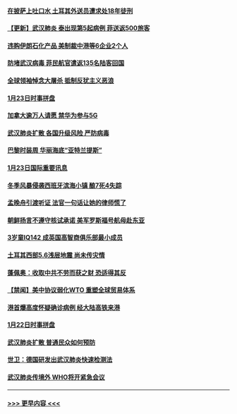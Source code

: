 #### [在披萨上吐口水 土耳其外送员遭求处18年徒刑](../pages/prog202/a102759979.md?t=01242233) 
#### [【更新】武汉肺炎 泰出现第5起病例 菲送返500旅客](../pages/prog202/a102758911.md?t=01242233) 
#### [违购伊朗石化产品 美制裁中港等6企业2个人](../pages/prog202/a102759952.md?t=01242233) 
#### [防堵武汉病毒 菲民航官遣返135名陆客回国](../pages/prog202/a102759946.md?t=01242233) 
#### [全球领袖悼念大屠杀 抵制反犹主义恶浪](../pages/prog202/a102759678.md?t=01242233) 
#### [1月23日时事拼盘](../pages/prog202/a102759599.md?t=01242233) 
#### [加拿大逾万人请愿 禁华为参与5G](../pages/prog202/a102759553.md?t=01242233) 
#### [武汉肺炎扩散 各国升级风险 严防病毒](../pages/prog202/a102759400.md?t=01242233) 
#### [巴黎时装周 华丽海底“亚特兰提斯”](../pages/prog202/a102759217.md?t=01242233) 
#### [1月23日国际重要讯息](../pages/prog202/a102759199.md?t=01242233) 
#### [冬季风暴侵袭西班牙滨海小镇 酿7死4失踪](../pages/prog202/a102759119.md?t=01242233) 
#### [孟晚舟引渡听证 法官一句话让她的律师慌了](../pages/prog202/a102759060.md?t=01242233) 
#### [朝鲜扬言不遵守核试承诺 美军罗斯福号航母赴东亚](../pages/prog202/a102759001.md?t=01242233) 
#### [3岁童IQ142 成英国高智商俱乐部最小成员](../pages/prog202/a102758990.md?t=01242233) 
#### [土耳其西部5.6浅层地震 尚未传灾情](../pages/prog202/a102758903.md?t=01242233) 
#### [蓬佩奥：收取中共不劳而获之财 恐适得其反](../pages/prog202/a102758889.md?t=01242233) 
#### [【禁闻】美中协议弱化WTO 重塑全球贸易体系](../pages/prog202/a102758790.md?t=01242233) 
#### [港首爆高度怀疑确诊病例 经大陆高铁来港](../pages/prog202/a102758613.md?t=01242233) 
#### [1月22日时事拼盘](../pages/prog202/a102758615.md?t=01242233) 
#### [武汉肺炎扩散 普通民众如何预防](../pages/prog202/a102758504.md?t=01242233) 
#### [世卫：德国研发出武汉肺炎快速检测法](../pages/prog202/a102758495.md?t=01242233) 
#### [武汉肺炎传境外 WHO将开紧急会议](../pages/prog202/a102758437.md?t=01242233) 

----
#### [ >>> 更早内容 <<< ](../indexes/prog202-earlier.md)
